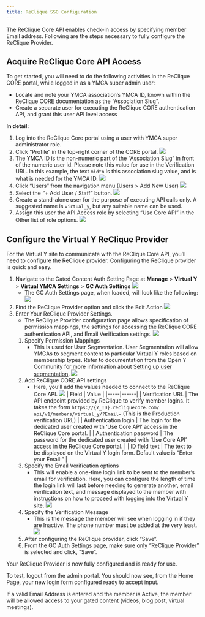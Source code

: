 ```yaml
---
title: ReClique SSO Configuration
---
```


The ReClique Core API enables check-in access by specifying member Email address. Following are the steps necessary to fully configure the ReClique Provider.

## Acquire ReClique Core API Access

To get started, you will need to do the following activities in the ReClique CORE portal, while logged in as a YMCA super admin user:

- Locate and note your YMCA association’s YMCA ID, known within the ReClique CORE documentation as the “Association Slug”.
- Create a separate user for executing the ReClique CORE authentication API, and grant this user API level access

**In detail:** 

1. Log into the ReClique Core portal using a user with YMCA super administrator role.
2. Click “Profile” in the top-right corner of the CORE portal. ![](./reclique-sso-002.png)
3. The YMCA ID is the non-numeric part of the “Association Slug” in front of the numeric user id. Please note this value for use in the Verification URL. In this example, the text `midtn` is this association slug value, and is what is needed for the YMCA ID. ![](./reclique-sso-003.png)
4. Click “Users” from the navigation menu (Users > Add New User) ![](./reclique-sso-004.png)
5. Select the “+ Add User / Staff” button. ![](./reclique-sso-005.png)
6. Create a stand-alone user for the purpose of executing API calls only. A suggested name is `virtual_y`, but any suitable name can be used.
7. Assign this user the API Access role by selecting “Use Core API” in the Other list of role options. ![](./reclique-sso-007.png)

## Configure the Virtual Y ReClique Provider

For the Virtual Y site to communicate with the ReClique Core API, you’ll need to configure the ReClique provider. Configuring the ReClique provider is quick and easy.

1. Navigate to the Gated Content Auth Setting Page at **Manage** > **Virtual Y** > **Virtual YMCA Settings** > **GC Auth Settings** ![](./reclique-sso-009.png)
    - The GC Auth Settings page, when loaded, will look like the following: ![](./reclique-sso-011.png)
2. Find the ReClique Provider option and click the Edit Action ![](./reclique-sso-012.jpg)
3. Enter Your ReClique Provider Settings. 
    - The ReClique Provider configuration page allows specification of permission mappings, the settings for accessing the ReClique CORE authentication API, and Email Verification settings. ![](./reclique-sso-014.png)
    1. Specify Permission Mappings
        - This is used for User Segmentation. User Segmentation will allow YMCAs to segment content to particular Virtual Y roles based on membership types. Refer to documentation from the Open Y Community for more information about [Setting up user segmentation](../../user-segmentation/). ![](./reclique-sso-016.png)
    2. Add ReClique CORE API settings
        - Here, you’ll add the values needed to connect to the ReClique Core API. ![](./reclique-sso-017.png)
            | Field | Value |
            |-----|------|
            | Verification URL | The API endpoint provided by ReClique to verify member logins. It takes the form `https://{Y_ID}.recliquecore.com/ api/v1/members/virtual_y/?Email=` (This is the Production verification URL) |
            | Authentication login | The login for the dedicated user created with ‘Use Core API’ access in the ReClique Core portal. |
            | Authentication password | The password for the dedicated user created with ‘Use Core API’ access in the ReClique Core portal. |
            | ID field text | The text to be displayed on the Virtual Y login form. Default value is “Enter your Email:” |
    3. Specify the Email Verification options
        - This will enable a one-time login link to be sent to the member’s email for verification. Here, you can configure the length of time the login link will last before needing to generate another, email verification text, and message displayed to the member with instructions on how to proceed with logging into the Virtual Y site. ![](./reclique-sso-019.png)
    4. Specify the Verification Message
        - This is the message the member will see when logging in if they are Inactive. The phone number must be added at the very least. ![](./reclique-sso-020.png)
    5. After configuring the ReClique provider, click “Save”.
    6. From the GC Auth Settings page, make sure only “ReClique Provider” is selected and click, “Save”.
     
Your ReClique Provider is now fully configured and is ready for use.

To test, logout from the admin portal. You should now see, from the Home Page, your new login form configured ready to accept input.

If a valid Email Address is entered and the member is Active, the member will be allowed access to your gated content (videos, blog post, virtual meetings).
